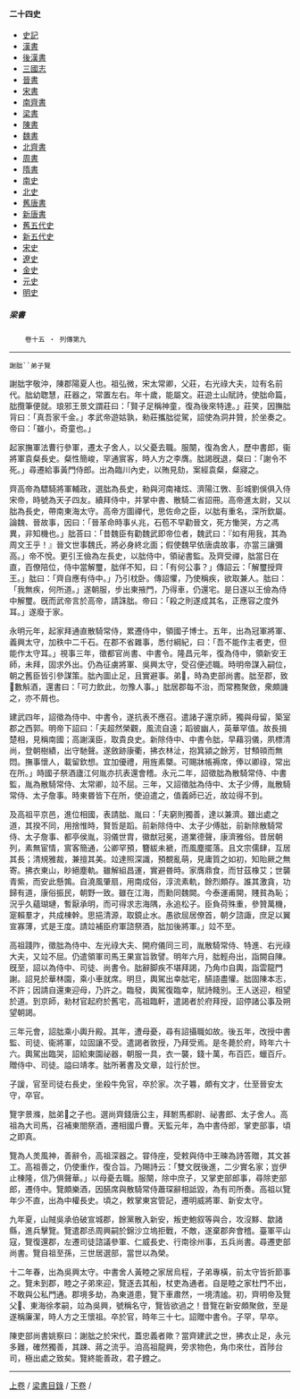  



#### 二十四史

*   [史記](../a01/a01.md)
*   [漢書](../a02/a02.md)
*   [後漢書](../a03/a03.md)
*   [三國志](../a04/a04.md)
*   [晉書](../a05/a05.md)
*   [宋書](../a06/a06.md)
*   [南齊書](../a07/a07.md)
*   [梁書](../a08/a08.md)
*   [陳書](../a09/a09.md)
*   [魏書](../a10/a10.md)
*   [北齊書](../a11/a11.md)
*   [周書](../a12/a12.md)
*   [隋書](../a13/a13.md)
*   [南史](../a14/a14.md)
*   [北史](../a15/a15.md)
*   [舊唐書](../a16/a16.md)
*   [新唐書](../a17/a17.md)
*   [舊五代史](../a18/a18.md)
*   [新五代史](../a19/a19.md)
*   [宋史](../a20/a20.md)
*   [遼史](../a21/a21.md)
*   [金史](../a22/a22.md)
*   [元史](../a23/a23.md)
*   [明史](../a24/a24.md)


##### 梁書
　　`卷十五 ‧ 列傳第九`　

* * *

`謝朏``弟子覽` 

謝朏字敬沖，陳郡陽夏人也。祖弘微，宋太常卿，父莊，右光祿大夫，竝有名前代。朏幼聦慧，莊器之，常置左右。年十歲，能屬文。莊遊土山賦詩，使朏命篇，朏攬筆便就。琅邪王景文謂莊曰：「賢子足稱神童，復為後來特達。」莊笑，因撫朏背曰：「真吾家千金。」孝武帝遊姑孰，勑莊攜朏從駕，詔使為洞井贊，於坐奏之。帝曰：「雖小，奇童也。」

起家撫軍法曹行參軍，遷太子舍人，以父憂去職。服闋，復為舍人，歷中書郎，衞將軍袁粲長史。粲性簡峻，罕通賔客，時人方之李膺。朏謁旣退，粲曰：「謝令不死。」尋遷給事黃門侍郎。出為臨川內史，以賄見劾，案經袁粲，粲寢之。

齊高帝為驃騎將軍輔政，選朏為長史，勑與河南褚炫、濟陽江斆、彭城劉俁俱入侍宋帝，時號為天子四友。續拜侍中，并掌中書、散騎二省詔冊。高帝進太尉，又以朏為長史，帶南東海太守。高帝方圖禪代，思佐命之臣，以朏有重名，深所欽屬。論魏、晉故事，因曰：「晉革命時事乆兆，石苞不早勸晉文，死方慟哭，方之馮異，非知機也。」朏荅曰：「昔魏臣有勸魏武即帝位者，魏武曰：『如有用我，其為周文王乎！』晉文世事魏氏，將必身終北面；假使魏早依唐虞故事，亦當三讓彌高。」帝不悅。更引王儉為左長史，以朏侍中，領祕書監。及齊受禪，朏當日在直，百僚陪位，侍中當解璽，朏佯不知，曰：「有何公事？」傳詔云：「解璽授齊王。」朏曰：「齊自應有侍中。」乃引枕卧。傳詔懼，乃使稱疾，欲取兼人。朏曰：「我無疾，何所道。」遂朝服，步出東掖門，乃得車，仍還宅。是日遂以王儉為侍中解璽。旣而武帝言於高帝，請誅朏。帝曰：「殺之則遂成其名，正應容之度外耳。」遂廢于家。

永明元年，起家拜通直散騎常侍，累遷侍中，領國子博士。五年，出為冠軍將軍、義興太守，加秩中二千石。在郡不省雜事，悉付綱紀，曰：「吾不能作主者吏，但能作太守耳。」視事三年，徵都官尚書、中書令。隆昌元年，復為侍中，領新安王師，未拜，固求外出。仍為征虜將軍、吳興太守，受召便述職。時明帝謀入嗣位，朝之舊臣皆引參謀策。朏內圖止足，且實避事。弟𤅢，時為吏部尚書。朏至郡，致𤅢數斛酒，還書曰：「可力飲此，勿豫人事。」朏居郡每不治，而常務聚斂，衆頗譏之，亦不屑也。

建武四年，詔徵為侍中、中書令，遂抗表不應召。遣諸子還京師，獨與母留，築室郡之西郭。明帝下詔曰：「夫超然榮觀，風流自遠；蹈彼幽人，英華罕值。故長揖楚相，見稱南國；高謝漢臣，取貴良史。新除侍中、中書令朏，早藉羽儀，夙標清尚，登朝樹績，出守馳聲。遂斂跡康衢，拂衣林沚，抱箕潁之餘芳，甘顦顇而無悶。撫事懷人，載留欽想。宜加優禮，用旌素槩。可賜牀帳褥席，俸以卿祿，常出在所。」時國子祭酒廬江何胤亦抗表還會稽。永元二年，詔徵朏為散騎常侍、中書監，胤為散騎常侍、太常卿，竝不屈。三年，又詔徵朏為侍中、太子少傅，胤散騎常侍、太子詹事。時東昬皆下在所，使迫遣之，值義師已近，故竝得不到。

及高祖平京邑，進位相國，表請朏、胤曰：「夫窮則獨善，達以兼濟。雖出處之道，其揆不同，用捨惟時，賢哲是蹈。前新除侍中、太子少傅朏，前新除散騎常侍、太子詹事、都亭侯胤，羽儀世胄，徽猷冠冕，道業德聲，康濟雅俗。昔居朝列，素無宦情，賔客簡通，公卿罕預，簪紱未褫，而風塵擺落。且文宗儒肆，互居其長；清規雅裁，兼擅其美。竝達照深識，預覩亂萌，見庸質之如初，知貽厥之無寄。拂衣東山，眇絕塵軌。雖解組昌運，實避昬時。家膺鼎食，而甘茲橡艾；世襲青紫，而安此懸鶉。自澆風肇扇，用南成俗，淳流素軌，餘烈頗存。誰其激貪，功歸有道，康俗振民，朝野一致。雖在江海，而勳同魏闕。今泰運甫開，賤貧為恥；況乎久蘊瑚璉，暫厭承明，而可得求志海隅，永追松子。臣負荷殊重，參贊萬機，寔賴羣才，共成棟幹。思挹清源，取鏡止水。愚欲屈居僚首，朝夕諮諏，庶足以翼宣寡薄，式是王度。請竝補臣府軍諮祭酒，朏加後將軍。」竝不至。

高祖踐阼，徵朏為侍中、左光祿大夫、開府儀同三司，胤散騎常侍、特進、右光祿大夫，又竝不屈。仍遣領軍司馬王果宣旨敦譬。明年六月，朏輕舟出，詣闕自陳。旣至，詔以為侍中、司徒、尚書令。朏辭脚疾不堪拜謁，乃角巾自輿，詣雲龍門謝。詔見於華林園，乘小車就席。明旦，輿駕出幸朏宅，醼語盡懽。朏固陳本志，不許；因請自還東迎母，乃許之。臨發，輿駕復臨幸，賦詩餞別。王人送迎，相望於道。到京師，勑材官起府於舊宅，高祖臨軒，遣謁者於府拜授，詔停諸公事及朔望朝謁。

三年元會，詔朏乘小輿升殿。其年，遭母憂，尋有詔攝職如故。後五年，改授中書監、司徒、衞將軍，竝固讓不受。遣謁者敦授，乃拜受焉。是冬薨於府，時年六十六。輿駕出臨哭，詔給東園祕器，朝服一具，衣一襲，錢十萬，布百匹，蠟百斤。贈侍中、司徒。謚曰靖孝。朏所著書及文章，竝行於世。

子諼，官至司徒右長史，坐殺牛免官，卒於家。次子篹，頗有文才，仕至晉安太守，卒官。

覽字景滌，朏弟𤅢之子也。選尚齊錢唐公主，拜駙馬都尉、祕書郎、太子舍人。高祖為大司馬，召補東閤祭酒，遷相國戶曹。天監元年，為中書侍郎，掌吏部事，頃之即真。

覽為人羙風神，善辭令，高祖深器之。甞侍座，受敕與侍中王暕為詩答贈，其文甚工。高祖善之，仍使重作，復合旨。乃賜詩云：「雙文旣後進，二少實名家；豈伊止棟隆，信乃俱聲華。」以母憂去職。服闋，除中庶子，又掌吏部郎事，尋除吏部郎，遷侍中。覽頗樂酒，因醼席與散騎常侍蕭琛辭相詆毀，為有司所奏。高祖以覽年少不直，出為中權長史。頃之，敕掌東宮管記，遷明威將軍、新安太守。

九年夏，山賊吳承伯破宣城郡，餘黨散入新安，叛吏鮑叙等與合，攻沒黟、歙諸縣，進兵擊覽。覽遣郡丞周興嗣於錦沙立塢拒戰，不敵，遂棄郡奔會稽。臺軍平山寇，覽復還郡，左遷司徒諮議參軍、仁威長史、行南徐州事，五兵尚書。尋遷吏部尚書。覽自祖至孫，三世居選部，當世以為榮。 

十二年春，出為吳興太守。中書舍人黃睦之家居烏程，子弟專橫，前太守皆折節事之。覽未到郡，睦之子弟來迎，覽逐去其船，杖吏為通者。自是睦之家杜門不出，不敢與公私門通。郡境多劫，為東道患，覽下車肅然，一境清謐。初，齊明帝及覽父𤅢、東海徐孝嗣，竝為吳興，號稱名守，覽皆欲過之！昔覽在新安頗聚斂，至是遂稱廉潔，時人方之王懷祖。卒於官，時年三十七。詔贈中書令。子罕，早卒。

陳吏部尚書姚察曰：謝朏之於宋代，蓋忠義者歟？當齊建武之世，拂衣止足，永元多難，確然獨善，其踈、蔣之流乎。洎高祖龍興，旁求物色，角巾來仕，首陟台司，極出處之致矣。覽終能善政，君子韙之。

* * *

[上卷](014.md) / [梁書目錄](a08.md) / [下卷](016.md) /			  

    